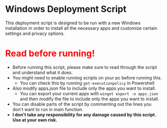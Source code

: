 # Windows Deployment Script

This deployment script is designed to be run with a new Windows installation in order to install all the necessary apps and customize certain settings and privacy options.


# <span style="color:red">Read before running!</span>
- Before running this script, please make sure to read through the script and understand what it does.
- You might need to enable running scripts on your pc before running this.
    - You can check this by running `get-executionpolicy` in Powershell
- Also modify apps.json file to include only the apps you want to install.
    - You can export your current apps with `winget export -o apps.json` and then modify the file to include only the apps you want to install.
- You can disable parts of the script by commenting out the lines you don't want to run in main function.
- **I don't take any responsibility for any damage caused by this script. Use at your own risk.**